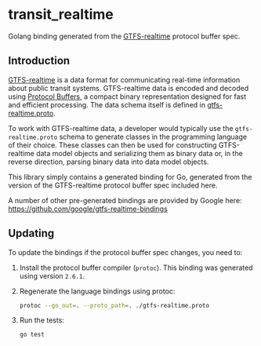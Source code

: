 # transit_realtime

Golang binding generated from the
[GTFS-realtime](https://developers.google.com/transit/gtfs-realtime/) protocol
buffer spec.

## Introduction

[GTFS-realtime](https://developers.google.com/transit/gtfs-realtime/) is a data
format for communicating real-time information about public transit systems.
GTFS-realtime data is encoded and decoded using [Protocol
Buffers](https://developers.google.com/protocol-buffers/), a compact binary
representation designed for fast and efficient processing.  The data schema
itself is defined in
[gtfs-realtime.proto](https://developers.google.com/transit/gtfs-realtime/gtfs-realtime-proto).

To work with GTFS-realtime data, a developer would typically use the
`gtfs-realtime.proto` schema to generate classes in the programming language of
their choice.  These classes can then be used for constructing GTFS-realtime
data model objects and serializing them as binary data or, in the reverse
direction, parsing binary data into data model objects.

This library simply contains a generated binding for Go, generated from the
version of the GTFS-realtime protocol buffer spec included here.

A number of other pre-generated bindings are provided by Google here:
https://github.com/google/gtfs-realtime-bindings

## Updating

To update the bindings if the protocol buffer spec changes, you need to:

1. Install the protocol buffer compiler (`protoc`). This binding was generated using version `2.6.1`.
2. Regenerate the language bindings using protoc:

    ```bash
    protoc --go_out=. --proto_path=. ./gtfs-realtime.proto
    ```

3. Run the tests:

    ```bash
    go test
    ```
